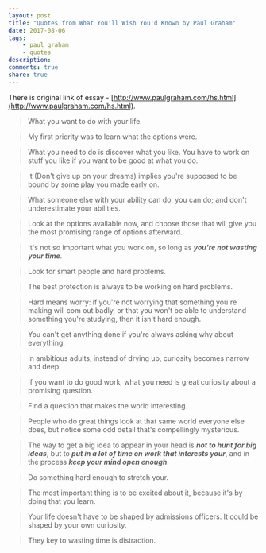 ```yaml
---
layout: post
title: "Quotes from What You'll Wish You'd Known by Paul Graham"
date: 2017-08-06
tags: 
    - paul graham
    - quotes
description: 
comments: true
share: true
---
```


There is original link of essay - [http://www.paulgraham.com/hs.html](http://www.paulgraham.com/hs.html).

> What you want to do with your life.

> My first priority was to learn what the options were.

> What you need to do is discover what you like. You have to work on stuff you like if you want to be good at what you do.

> It (Don't give up on your dreams) implies you're supposed to be bound by some play you made early on.

> What someone else with your ability can do, you can do; and don't underestimate your abilities.

> Look at the options available now, and choose those that will give you the most promising range of options afterward.

> It's not so important what you work on, so long as ***you're not wasting your time***.

> Look for smart people and hard problems.

> The best protection is always to be working on hard problems.

> Hard means worry: if you're not worrying that something you're making will com out badly, or that you won't be able to understand something you're studying, then it isn't hard enough.

> You can't get anything done if you're always asking why about everything.

> In ambitious adults, instead of drying up, curiosity becomes narrow and deep.

> If you want to do good work, what you need is great curiosity about a promising question.

> Find a question that makes the world interesting. 

> People who do great things look at that same world everyone else does, but notice some odd detail that's compellingly mysterious.

> The way to get a big idea to appear in your head is ***not to hunt for big ideas***, but to ***put in a lot of time on work that interests your***, and in the process ***keep your mind open enough***.

> Do something hard enough to stretch your.

> The most important thing is to be excited about it, because it's by doing that you learn.

> Your life doesn't have to be shaped by admissions officers. It could be shaped by your own curiosity.

> They key to wasting time is distraction.
